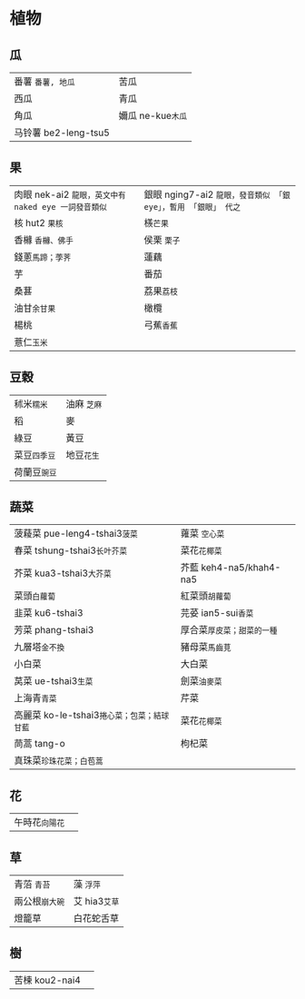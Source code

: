 # 植物

## 瓜

|  |  |
| :--- | :--- |
| 番薯 `番薯, 地瓜` | 苦瓜 |
| 西瓜 | 青瓜 |
| 角瓜 | 嬭瓜 ne-kue`木瓜` |
| 马铃薯 be2-leng-tsu5 |  |

## 果

|  |  |
| :--- | :--- |
| 肉眼 nek-ai2 `龍眼，英文中有 naked eye 一詞發音類似` | 銀眼 nging7-ai2 `龍眼，發音類似 「銀 eye」，暫用 「銀眼」 代之` |
| 核 hut2 `果核` | 檨`芒果` |
| 香櫞 `香櫞、佛手` | 侯栗 `栗子` |
| 錢蔥`馬蹄；荸荠` | 蓮藕 |
| 芋 | 番茄 |
| 桑葚 | 荔果`荔枝` |
| 油甘`余甘果` | 橄欖 |
| 楊桃 | 弓蕉`香蕉` |
| 薏仁`玉米` |  |

## 豆穀

|  |  |
| :--- | :--- |
| 秫米`糯米` | 油麻 `芝麻` |
| 稻 | 麥 |
| 綠豆 | 黃豆 |
| 菜豆`四季豆` | 地豆`花生` |
| 荷蘭豆`豌豆` |  |

## 蔬菜

|  |  |
| :--- | :--- |
| 菠薐菜 pue-leng4-tshai3`菠菜` | 蕹菜 `空心菜` |
| 春菜 tshung-tshai3`长叶芥菜` | 菜花`花椰菜` |
| 芥菜 kua3-tshai3`大芥菜` | 芥藍 keh4-na5/khah4-na5 |
| 菜頭`白蘿蔔` | 紅菜頭`胡蘿蔔` |
| 韭菜 ku6-tshai3 | 芫荽 ian5-sui`香菜` |
| 芳菜 phang-tshai3 | 厚合菜`厚皮菜；甜菜的一種` |
| 九層塔`金不換` | 豬母菜`馬齒莧` |
| 小白菜 | 大白菜 |
| 莴菜 ue-tshai3`生菜` | 劍菜`油麥菜` |
| 上海青`青菜` | 芹菜 |
| 高麗菜 ko-le-tshai3`捲心菜；包菜；結球甘藍` | 菜花`花椰菜` |
| 茼蒿 tang-o | 枸杞菜 |
| 真珠菜`珍珠花菜；白苞蒿`  |  |

## 花

|  |  |
| :--- | :--- |
| 午時花`向陽花` |  |

## 草

|  |  |
| :--- | :--- |
| 青菭 `青苔` | 藻 `浮萍` |
| 兩公根`崩大碗` | 艾 hia3`艾草` |
| 燈籠草 | 白花蛇舌草 |

## 樹

|  |  |
| :--- | :--- |
| 苦楝 kou2-nai4 |  |

